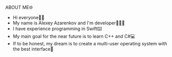ABOUT ME🌐

- Hi everyone👋🏽
- My name is Alexey Azarenkov and I'm developer👨🏽‍💻
- I have experience programming in Swift⌨️
- My main goal for the near future is to learn C++ and C#💻
- If to be honest, my dream is to create a multi-user operating system with the best interface💎
